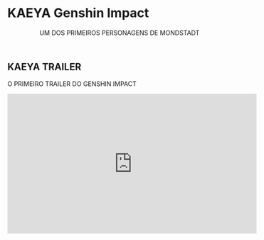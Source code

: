# KAEYA Genshin Impact

<header> UM DOS PRIMEIROS PERSONAGENS DE MONDSTADT </header>
<section class="chamada">
<div class="chamada-texto">
<h1> KAEYA TRAILER </h1>
<p> O PRIMEIRO TRAILER DO GENSHIN IMPACT </p>
</div> <div>
<iframe width="560" height="315" src="https://www.youtube.com/embed/M2blSYJ6hrE?si=xjc8EiLh7oXwIhxs" title="YouTube video player" frameborder="0" allow="accelerometer; autoplay; clipboard-write; encrypted-media; gyroscope; picture-in-picture; web-share" referrerpolicy="strict-origin-when-cross-origin" allowfullscreen></iframe>
</div> 
</section>